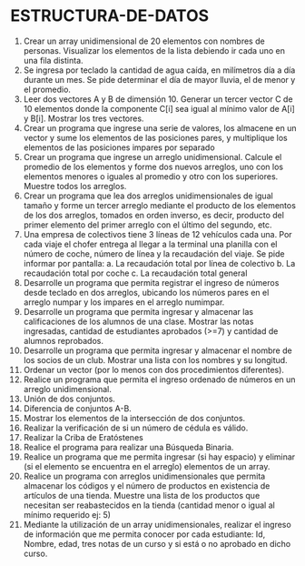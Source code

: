 # ESTRUCTURA-DE-DATOS
1. Crear un array unidimensional de 20 elementos con nombres de personas. Visualizar los
elementos de la lista debiendo ir cada uno en una fila distinta.
2. Se ingresa por teclado la cantidad de agua caída, en milímetros día a día durante un mes. Se
pide determinar el día de mayor lluvia, el de menor y el promedio.
3. Leer dos vectores A y B de dimensión 10. Generar un tercer vector C de 10 elementos donde la
componente C[i] sea igual al mínimo valor de A[i] y B[i]. Mostrar los tres vectores.
4. Crear un programa que ingrese una serie de valores, los almacene en un vector y sume los
elementos de las posiciones pares, y multiplique los elementos de las posiciones impares por
separado
5. Crear un programa que ingrese un arreglo unidimensional. Calcule el promedio de los elementos
y forme dos nuevos arreglos, uno con los elementos menores o iguales al promedio y otro con
los superiores. Muestre todos los arreglos.
6. Crear un programa que lea dos arreglos unidimensionales de igual tamaño y forme un tercer
arreglo mediante el producto de los elementos de los dos arreglos, tomados en orden inverso,
es decir, producto del primer elemento del primer arreglo con el último del segundo, etc.
7. Una empresa de colectivos tiene 3 líneas de 12 vehículos cada una. Por cada viaje el chofer
entrega al llegar a la terminal una planilla con el número de coche, número de línea y la
recaudación del viaje. Se pide informar por pantalla:
a. La recaudación total por línea de colectivo
b. La recaudación total por coche
c. La recaudación total general
8. Desarrolle un programa que permita registrar el ingreso de números desde teclado en dos
arreglos, ubicando los números pares en el arreglo numpar y los impares en el arreglo
numimpar.
12. Desarrolle un programa que permita ingresar y almacenar las calificaciones de los alumnos de
una clase. Mostrar las notas ingresadas, cantidad de estudiantes aprobados (>=7) y cantidad de
alumnos reprobados.
13. Desarrolle un programa que permita ingresar y almacenar el nombre de los socios de un club.
Mostrar una lista con los nombres y su longitud.
14. Ordenar un vector (por lo menos con dos procedimientos diferentes).
15. Realice un programa que permita el ingreso ordenado de números en un arreglo
unidimensional.
16. Unión de dos conjuntos.
17. Diferencia de conjuntos A-B.
18. Mostrar los elementos de la intersección de dos conjuntos.
19. Realizar la verificación de si un número de cédula es válido.
20. Realizar la Criba de Eratóstenes
21. Realice el programa para realizar una Búsqueda Binaria.
22. Realice un programa que me permita ingresar (si hay espacio) y eliminar (si el elemento se
encuentra en el arreglo) elementos de un array.
23. Realice un programa con arreglos unidimensionales que permita almacenar los códigos y el
número de productos en existencia de artículos de una tienda. Muestre una lista de los
productos que necesitan ser reabastecidos en la tienda (cantidad menor o igual al mínimo
requerido ej: 5)
24. Mediante la utilización de un array unidimensionales, realizar el ingreso de información que me
permita conocer por cada estudiante: Id, Nombre, edad, tres notas de un curso y si está o no
aprobado en dicho curso.